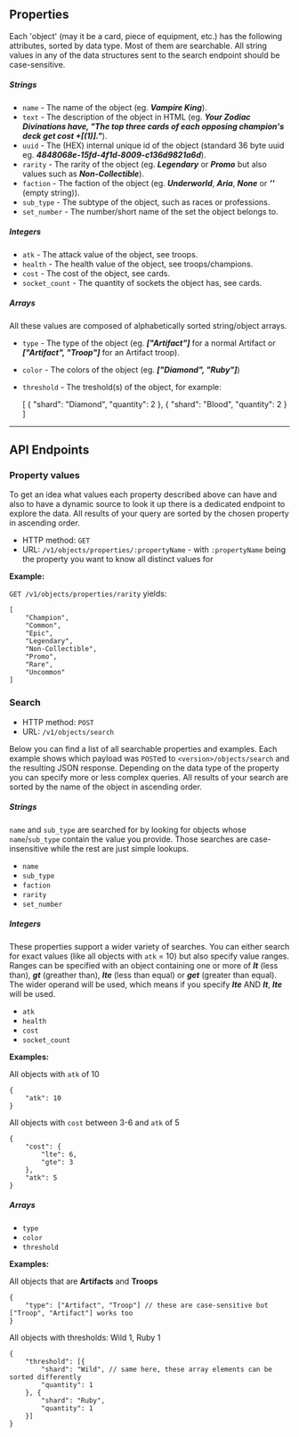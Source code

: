 ## Properties

Each 'object' (may it be a card, piece of equipment, etc.) has the following attributes, sorted by data type. Most of them are searchable. All string values in any of the data structures sent to the search endpoint should be case-sensitive.

##### Strings

* `name` - The name of the object (eg. ***Vampire King***).
* `text` - The description of the object in HTML (eg. ***Your <b>Zodiac Divinations</b> have, &quot;The top three cards of each opposing champion&apos;s deck get cost +[(1)].&quot;***).
* `uuid` - The (HEX) internal unique id of the object (standard 36 byte uuid eg. ***4848068e-15fd-4f1d-8009-c136d9821a6d***).
* `rarity` - The rarity of the object (eg. ***Legendary*** or ***Promo*** but also values such as ***Non-Collectible***).
* `faction` - The faction of the object (eg. ***Underworld***, ***Aria***, ***None*** or ***''*** (empty string)).
* `sub_type` - The subtype of the object, such as races or professions.
* `set_number` - The number/short name of the set the object belongs to.

##### Integers

* `atk` - The attack value of the object, see troops.
* `health` - The health value of the object, see troops/champions.
* `cost` - The cost of the object, see cards.
* `socket_count` - The quantity of sockets the object has, see cards.

##### Arrays
All these values are composed of alphabetically sorted string/object arrays.

* `type` - The type of the object (eg. ***["Artifact"]*** for a normal Artifact or ***["Artifact", "Troop"]*** for an Artifact troop).
* `color` - The colors of the object (eg. ***["Diamond", "Ruby"]***)
* `threshold` - The treshold(s) of the object, for example:


    [
        {
            "shard": "Diamond",
            "quantity": 2
        }, {
            "shard": "Blood",
            "quantity": 2
        }
    ]

---

## API Endpoints

### Property values

To get an idea what values each property described above can have and also to have a dynamic source to look it up there is a dedicated endpoint to explore the data. All results of your query are sorted by the chosen property in ascending order.

* HTTP method: `GET`
* URL: `/v1/objects/properties/:propertyName` - with `:propertyName` being the property you want to know all distinct values for

**Example:**

`GET /v1/objects/properties/rarity` yields:

    [
        "Champion",
        "Common",
        "Epic",
        "Legendary",
        "Non-Collectible",
        "Promo",
        "Rare",
        "Uncommon"
    ]

### Search

* HTTP method: `POST`
* URL: `/v1/objects/search`

Below you can find a list of all searchable properties and examples. Each example shows which payload was `POST`ed to `<version>/objects/search` and the resulting JSON response. Depending on the data type of the property you can specify more or less complex queries. All results of your search are sorted by the name of the object in ascending order.

##### Strings
`name` and `sub_type` are searched for by looking for objects whose `name`/`sub_type` contain the value you provide. Those searches are case-insensitive while the rest are just simple lookups.

* `name`
* `sub_type`
* `faction`
* `rarity`
* `set_number`

##### Integers
These properties support a wider variety of searches. You can either search for exact values (like all objects with `atk` = 10) but also specify value ranges. Ranges can be specified with an object containing one or more of ***lt*** (less than), ***gt*** (greather than), ***lte*** (less than equal) or ***get*** (greater than equal). The wider operand will be used, which means if you specify ***lte*** AND ***lt***, ***lte*** will be used.

* `atk`
* `health`
* `cost`
* `socket_count`

**Examples:**

All objects with `atk` of 10

    {
        "atk": 10
    }

All objects with `cost` between 3-6 and `atk` of 5

    {
        "cost": {
            "lte": 6,
            "gte": 3
        },
        "atk": 5
    }

##### Arrays

* `type`
* `color`
* `threshold`


**Examples:**

All objects that are **Artifacts** and **Troops**

    {
        "type": ["Artifact", "Troop"] // these are case-sensitive but ["Troop", "Artifact"] works too
    }

All objects with thresholds: Wild 1, Ruby 1

    {
        "threshold": [{
            "shard": "Wild", // same here, these array elements can be sorted differently
            "quantity": 1
        }, {
            "shard": "Ruby",
            "quantity": 1
        }]
    }
